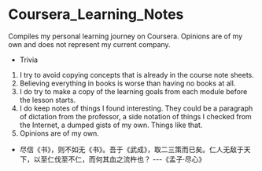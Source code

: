 # Coursera_Learning_Notes
Compiles my personal learning journey on Coursera. Opinions are of my own and does not represent my current company. 

- Trivia
1. I try to avoid copying concepts that is already in the course note sheets. 
2. Believing everything in books is worse than having no books at all.
3. I do try to make a copy of the learning goals from each module before the lesson starts. 
4. I do keep notes of things I found interesting. They could be a paragraph of dictation from the professor, a side notation 
of things I checked from the Internet, a dumped gists of my own. Things like that. 
5. Opinions are of my own. 





- 尽信《书》，则不如无《书》。吾于《武成》，取二三策而已矣。仁人无敌于天下，以至仁伐至不仁，而何其血之流杵也？
   ---《孟子·尽心》


